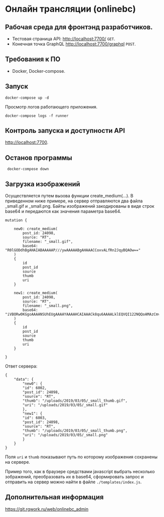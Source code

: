 Онлайн трансляции (onlinebc)
=============================

Рабочая среда для фронтэнд разработчиков. 
-----------------------------------------


- Тестовая страница API: <http://localhost:7700/> `GET`.
- Конечная точка GraphQL <http://localhost:7700/graphql> `POST`.




Требования к ПО
----------
- Docker, Docker-compose.



Запуск 
------

    docker-compose up -d


Просмотр логов работающего приложения.

    docker-compose logs -f runner 


Контроль запуска и доступности API 
------------------------

<http://localhost:7700>. 


Останов программы
-----------

     docker-compose down


Загрузка изображений
---------------------

Осуществляется путем вызова функции create_medium(...). 
В приведенном ниже примере, на сервер отправляются два файла _small.gif и _small.png. Байты изображений закодированы в виде строк base64 и передаются как значения параметра base64.



	mutation {

		new0: create_medium( 
			post_id: 24098, 
			source: "RT", 
			filename: "_small.gif",
			base64: "R0lGODdhBgAHAIABAAAAAP///ywAAAAABgAHAAACCoxvALfRn2JqyBQAOw=="
		) 
		{   
			id 
			post_id  
			source 
			thumb  
			uri  
		}
		
		new1: create_medium( 
			post_id: 24098, 
			source: "RT", 
			filename: "_small.png",
			base64: "iVBORw0KGgoAAAANSUhEUgAAAAYAAAAHCAIAAACk8qu6AAAALklEQVQI122NQQoAMAzCmv7/z9nBMhidFyWIotarjgHAsLTUG7qWPoj0MzR5Px5x5hf78pZ5DQAAAABJRU5ErkJggg=="
		) 
		{   
			id 
			post_id  
			source 
			thumb  
			uri  
		}
		
	}

Ответ сервера:

    {
        "data": {
            "new0": {
            "id": 6002,
            "post_id": 24098,
            "source": "RT",
            "thumb": "/uploads/2019/03/05/_small_thumb.gif",
            "uri": "/uploads/2019/03/05/_small.gif"
            },
            "new1": {
            "id": 6003,
            "post_id": 24098,
            "source": "RT",
            "thumb": "/uploads/2019/03/05/_small_thumb.png",
            "uri": "/uploads/2019/03/05/_small.png"
            }
        }
    }

Поля `uri` и `thumb` показывают путь по которому изображения сохранены на сервере.

Пример того, как в браузере средствами javascript выбрать несколько 
зображений, преобразовать их в base64, сформировать запрос и отправить 
на сервер можно найти в файле `./templates/index.js`.



Дополнительная информация
--------------------------
<https://git.rgwork.ru/web/onlinebc_admin>




